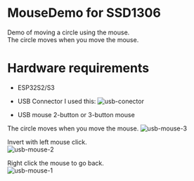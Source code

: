 # MouseDemo for SSD1306
Demo of moving a circle using the mouse.   
The circle moves when you move the mouse.

# Hardware requirements

- ESP32S2/S3

- USB Connector
 I used this:
 ![usb-conector](https://github.com/user-attachments/assets/a8fb5313-54f6-422a-98de-5f4aff8c94b7)

- USB mouse
 2-button or 3-button mouse

The circle moves when you move the mouse.
![usb-mouse-3](https://github.com/user-attachments/assets/020e0f71-aff5-4e12-8fad-1dc724336f2e)

Invert with left mouse click.   
![usb-mouse-2](https://github.com/user-attachments/assets/28ec7de7-d741-408a-8ed6-6821277129c7)


Right click the mouse to go back.   
![usb-mouse-1](https://github.com/user-attachments/assets/b8d152c5-2aed-450b-9f18-721f051c0b23)




